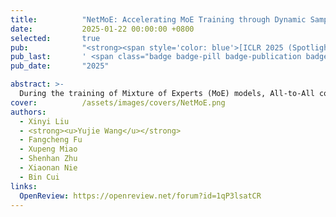 ```yaml
---
title:          "NetMoE: Accelerating MoE Training through Dynamic Sample Placement"
date:           2025-01-22 00:00:00 +0800
selected:       true
pub:            "<strong><span style='color: blue'>[ICLR 2025 (Spotlight 5.1%) | Second Author]</span></strong> International Conference on Learning Representations"
pub_last:       ' <span class="badge badge-pill badge-publication badge-success">Spotlight</span>'
pub_date:       "2025"

abstract: >-
  During the training of Mixture of Experts (MoE) models, All-to-All communication has become a notable challenge to training efficiency. In this paper, we find that tokens in the same training sample have certain levels of locality in expert routing. Motivated by this, we develop NetMoE, which takes such locality into account and dynamically rearranges the placement of training samples to minimize All-to-All communication costs. Experiments show the superior efficiency of NetMoE over state-of-the-art MoE training frameworks.
cover:          /assets/images/covers/NetMoE.png
authors:
  - Xinyi Liu
  - <strong><u>Yujie Wang</u></strong>
  - Fangcheng Fu
  - Xupeng Miao
  - Shenhan Zhu
  - Xiaonan Nie
  - Bin Cui
links:
  OpenReview: https://openreview.net/forum?id=1qP3lsatCR
---
```

